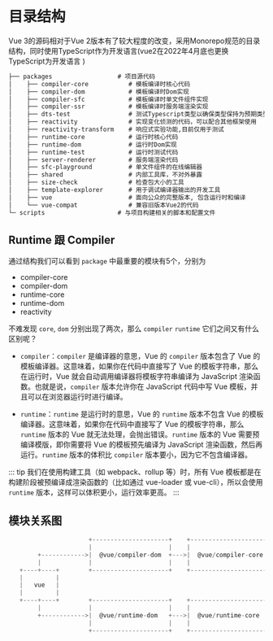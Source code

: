 # 目录结构

Vue 3的源码相对于Vue 2版本有了较大程度的改变，采用Monorepo规范的目录结构，同时使用TypeScript作为开发语言(vue2在2022年4月底也更换TypeScript为开发语言 )

```md
├── packages                  # 项目源代码
│    ├── compiler-core           # 模板编译时核心代码
│    ├── compiler-dom            # 模板编译时Dom实现
│    ├── compiler-sfc            # 模板编译时单文件组件实现
│    ├── compiler-ssr            # 模板编译时服务端渲染实现
│    ├── dts-test                # 测试Typescript类型以确保类型保持为预期类型
│    ├── reactivity              # 实现变化侦测的代码，可以配合其他框架使用
│    ├── reactivity-transform    # 响应式实验功能,目前仅用于测试 
│    ├── runtime-core            # 运行时核心代码
│    ├── runtime-dom             # 运行时Dom实现
│    ├── runtime-test            # 运行时测试代码
│    ├── server-renderer         # 服务端渲染代码
│    ├── sfc-playground          # 单文件组件的在线编辑器
│    ├── shared                  # 内部工具库，不对外暴露
│    ├── size-check              # 检查包大小的工具
│    ├── template-explorer       # 用于调试编译器输出的开发工具
│    ├── vue                     # 面向公众的完整版本, 包含运行时和编译
│    └── vue-compat              # 兼容旧版本Vue2的代码
└─ scripts                    # 与项目构建相关的脚本和配置文件 
```

## Runtime 跟 Compiler

通过结构我们可以看到 `package` 中最重要的模块有5个，分别为

- compiler-core
- compiler-dom
- runtime-core
- runtime-dom
- reactivity

不难发现 `core`, `dom` 分别出现了两次，那么 `compiler` `runtime` 它们之间又有什么区别呢？

- `compiler`：`compiler` 是编译器的意思，Vue 的 `compiler` 版本包含了 Vue 的模板编译器。这意味着，如果你在代码中直接写了 Vue 的模板字符串，那么在运行时，Vue 就会自动调用编译器将模板字符串编译为 JavaScript 渲染函数。也就是说，`compiler` 版本允许你在 JavaScript 代码中写 Vue 模板，并且可以在浏览器运行时进行编译。

- `runtime`：`runtime` 是运行时的意思，Vue 的 `runtime` 版本不包含 Vue 的模板编译器。这意味着，如果你在代码中直接写了 Vue 的模板字符串，那么 `runtime` 版本的 Vue 就无法处理，会抛出错误。`runtime` 版本的 Vue 需要预编译模版，即你需要将 Vue 的模板预先编译为 JavaScript 渲染函数，然后再运行。`runtime` 版本的体积比 `compiler` 版本要小，因为它不包含编译器。

::: tip
  我们在使用构建工具（如 webpack、rollup 等）时，所有 Vue 模板都是在构建阶段被预编译成渲染函数的（比如通过 vue-loader 或 vue-cli），所以会使用 `runtime` 版本，这样可以体积更小，运行效率更高。
:::

## 模块关系图

```js
                      +---------------------+    +----------------------+
                      |                     |    |                      |
        +------------>|  @vue/compiler-dom  +--->|  @vue/compiler-core  |
        |             |                     |    |                      |
   +----+----+        +---------------------+    +----------------------+
   |         |
   |   vue   |
   |         |
   +----+----+        +---------------------+    +----------------------+    +-------------------+
        |             |                     |    |                      |    |                   |
        +------------>|  @vue/runtime-dom   +--->|  @vue/runtime-core   +--->|  @vue/reactivity  |
                      |                     |    |                      |    |                   |
                      +---------------------+    +----------------------+    +-------------------+
```
